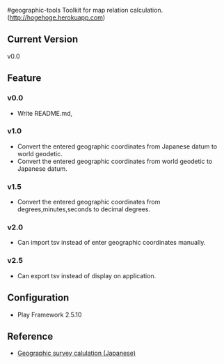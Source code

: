 #geographic-tools
Toolkit for map relation calculation.
(http://hogehoge.herokuapp.com)

## Current Version
v0.0

## Feature
### v0.0
- Write README.md,

### v1.0
- Convert the entered geographic coordinates from Japanese datum to world geodetic.
- Convert the entered geographic coordinates from world geodetic to Japanese datum.

### v1.5
- Convert the entered geographic coordinates from degrees,minutes,seconds to decimal degrees.

### v2.0
- Can import tsv instead of enter geographic coordinates manually.

### v2.5
- Can export tsv instead of display on application.

## Configuration
- Play Framework 2.5.10

## Reference
- [Geographic survey calulation (Japanese)](http://vldb.gsi.go.jp/sokuchi/surveycalc/api_help.html)
